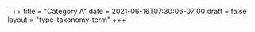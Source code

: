 +++
title = "Category A"
date = 2021-06-16T07:30:06-07:00
draft = false
layout = "type-taxonomy-term"
+++
